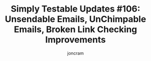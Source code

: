 ---
title: "Simply Testable Updates #106: Unsendable Emails, UnChimpable Emails, Broken Link Checking Improvements "
author: joncram
newsletter_meta:
    issue_number: 106th
    url: https://us5.campaign-archive2.com/?u=ac75e33d993d2b502e333ddd0&amp;id=5f34e2860b
    highlights:
      - <a href="https://us5.campaign-archive2.com/?u=ac75e33d993d2b502e333ddd0&amp;id=5f34e2860b#handling-unsendable-emails">Handling Unsendable Emails</a>
      - <a href="https://us5.campaign-archive2.com/?u=ac75e33d993d2b502e333ddd0&amp;id=5f34e2860b#handling-unchimpable-emails">Handling Unchimpable Emails</a>
      - <a href="https://us5.campaign-archive2.com/?u=ac75e33d993d2b502e333ddd0&amp;id=5f34e2860b#finalising-podcast-ads">Finalising Podcast Ads</a>
    closing_sentence: Expect the next newsletter in a week from now on 17 September 2014
---